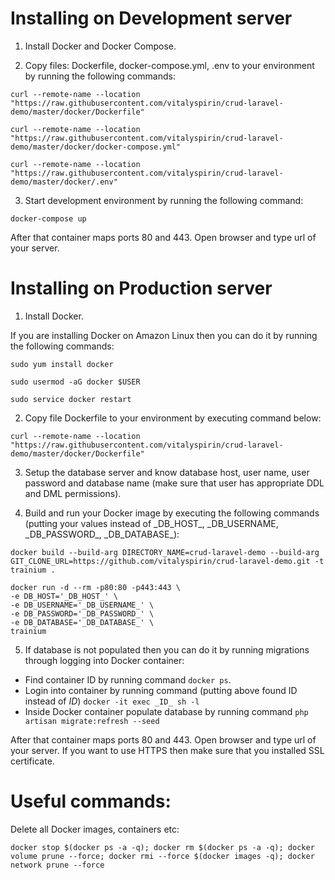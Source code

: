# Installing on Development server

1) Install Docker and Docker Compose.

2) Copy files: Dockerfile, docker-compose.yml, .env to your environment
by running the following commands:

```
curl --remote-name --location "https://raw.githubusercontent.com/vitalyspirin/crud-laravel-demo/master/docker/Dockerfile"

curl --remote-name --location "https://raw.githubusercontent.com/vitalyspirin/crud-laravel-demo/master/docker/docker-compose.yml"

curl --remote-name --location "https://raw.githubusercontent.com/vitalyspirin/crud-laravel-demo/master/docker/.env"
```

3) Start development environment by running the following command:
```
docker-compose up
```

After that container maps ports 80 and 443. Open browser and type url of your server.


# Installing on Production server

1) Install Docker.

If you are installing Docker on Amazon Linux then you can do it by running
the following commands:

```
sudo yum install docker

sudo usermod -aG docker $USER

sudo service docker restart
```

2) Copy file Dockerfile to your environment by executing command below:

```
curl --remote-name --location "https://raw.githubusercontent.com/vitalyspirin/crud-laravel-demo/master/docker/Dockerfile"
```

3) Setup the database server and know database host, user name, user password and database name
(make sure that user has appropriate DDL and DML permissions).

4) Build and run your Docker image by executing the following commands (putting your values
instead of \_DB_HOST_, \_DB_USERNAME, \_DB_PASSWORD_, \_DB_DATABASE_):

```
docker build --build-arg DIRECTORY_NAME=crud-laravel-demo --build-arg GIT_CLONE_URL=https://github.com/vitalyspirin/crud-laravel-demo.git -t trainium .

docker run -d --rm -p80:80 -p443:443 \
-e DB_HOST='_DB_HOST_' \
-e DB_USERNAME='_DB_USERNAME_' \
-e DB_PASSWORD='_DB_PASSWORD_' \
-e DB_DATABASE='_DB_DATABASE_' \
trainium
```

5) If database is not populated then you can do it by running migrations through logging into Docker container:

- Find container ID by running command `docker ps`.
- Login into container by running command (putting above found ID instead of _ID_)
`docker -it exec _ID_ sh -l`
- Inside Docker container populate database by running command `php artisan migrate:refresh --seed`


After that container maps ports 80 and 443. Open browser and type url of your server.
If you want to use HTTPS then make sure that you installed SSL certificate.


# Useful commands:

Delete all Docker images, containers etc:
```
docker stop $(docker ps -a -q); docker rm $(docker ps -a -q); docker volume prune --force; docker rmi --force $(docker images -q); docker network prune --force
```
